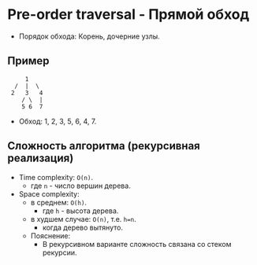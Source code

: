 # Pre-order traversal - Прямой обход

- Порядок обхода: Корень, дочерние узлы.

## Пример

```
     1
  /  |  \
 2   3   4
    / \  |
    5 6  7
```

- Обход: 1, 2, 3, 5, 6, 4, 7.

## Сложность алгоритма (рекурсивная реализация)

- Time complexity: `O(n)`.
    - где `n` - число вершин дерева.
- Space complexity:
    - в среднем: `O(h)`.
        - где `h` - высота дерева.
    - в худшем случае: `O(n)`, т.е. `h=n`.
        - когда дерево вытянуто.
    - Пояснение:
      - В рекурсивном варианте сложность связана со стеком рекурсии.
